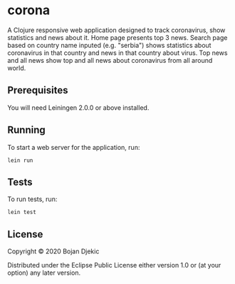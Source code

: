 # corona

A Clojure responsive web application designed to track coronavirus, show statistics and news about it.
	Home page presents top 3 news.
	Search page based on country name inputed (e.g. "serbia") shows statistics about coronavirus in that country and news in that country about virus.
	Top news and all news show top and all news about coronavirus from all around world. 

## Prerequisites

You will need Leiningen 2.0.0 or above installed.

## Running

To start a web server for the application, run:

	lein run

## Tests

To run tests, run:

	lein test
	
## License

Copyright © 2020 Bojan Djekic

Distributed under the Eclipse Public License either version 1.0 or (at
your option) any later version.
